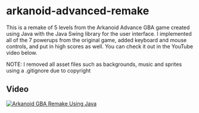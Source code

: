# arkanoid-advanced-remake

This is a remake of 5 levels from the Arkanoid Advance GBA game created using Java with the Java Swing library for the user interface. 
I implemented all of the 7 powerups from the original game, added keyboard and mouse controls, and put in high scores as well. 
You can check it out in the YouTube video below.

NOTE: I removed all asset files such as backgrounds, music and sprites using a .gitignore due to copyright

## Video

[![Arkanoid GBA Remake Using Java](http://img.youtube.com/vi/zMJg68cZBUU/0.jpg)](http://www.youtube.com/watch?v=zMJg68cZBUU "Arkanoid GBA Remake Using Java")
